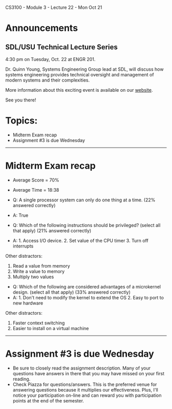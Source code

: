 CS3100 - Module 3 - Lecture 22 - Mon Oct 21

# Announcements

## SDL/USU Technical Lecture Series

4:30 pm on Tuesday, Oct. 22 at ENGR 201.

Dr. Quinn Young, Systems Engineering Group lead at SDL, will discuss how
systems engineering provides technical oversight and management of modern
systems and their complexities.

More information about this exciting event is available on our
[website](https://usu.us19.list-manage.com/track/click?u=416137052a6df3a9b4e2659c7&id=c53d848814&e=96b2445203).

See you there!  




# Topics:
* Midterm Exam recap
* Assignment #3 is due Wednesday


--------------------------------------------------------------------------------
# Midterm Exam recap

* Average Score = 70%
* Average Time = 18:38


* Q:    A single processor system can only do one thing at a time. (22% answered correctly)
* A:    True


* Q:    Which of the following instructions should be privileged? (select all that apply) (21% answered correctly)
* A:    1.  Access I/O device.
        2.  Set value of the CPU timer
        3. Turn off interrupts

Other distractors:
1.  Read a value from memory
2.  Write a value to memory
3.  Multiply two values


* Q:    Which of the following are considered advantages of a microkernel design. (select all that apply) (33% answered correctly)
* A:    1.  Don't need to modify the kernel to extend the OS
        2.  Easy to port to new hardware

Other distractors:
1.  Faster context switching
2.  Easier to install on a virtual machine


--------------------------------------------------------------------------------
# Assignment #3 is due Wednesday

* Be sure to closely read the assignment description.  Many of your questions
  have answers in there that you may have missed on your first reading.
* Check Piazza for questions/answers.  This is the preferred venue for
  answering questions because it multiplies our effectiveness.  Plus, I'll
  notice your participation on-line and can reward you with participation
  points at the end of the semester.

